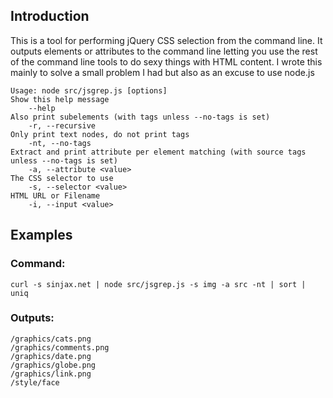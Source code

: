 ## Introduction

This is a tool for performing jQuery CSS selection from the command line. It outputs elements or attributes to the command line letting you use the rest of the command line tools to do sexy things with HTML content. I wrote this mainly to solve a small problem I had but also as an excuse to use node.js


	Usage: node src/jsgrep.js [options]
	Show this help message
		--help
	Also print subelements (with tags unless --no-tags is set)
		-r, --recursive
	Only print text nodes, do not print tags
		-nt, --no-tags
	Extract and print attribute per element matching (with source tags unless --no-tags is set)
		-a, --attribute <value>
	The CSS selector to use 
		-s, --selector <value>
	HTML URL or Filename
		-i, --input <value>

## Examples

### Command:

	curl -s sinjax.net | node src/jsgrep.js -s img -a src -nt | sort | uniq

### Outputs:

	/graphics/cats.png
	/graphics/comments.png
	/graphics/date.png
	/graphics/globe.png
	/graphics/link.png
	/style/face